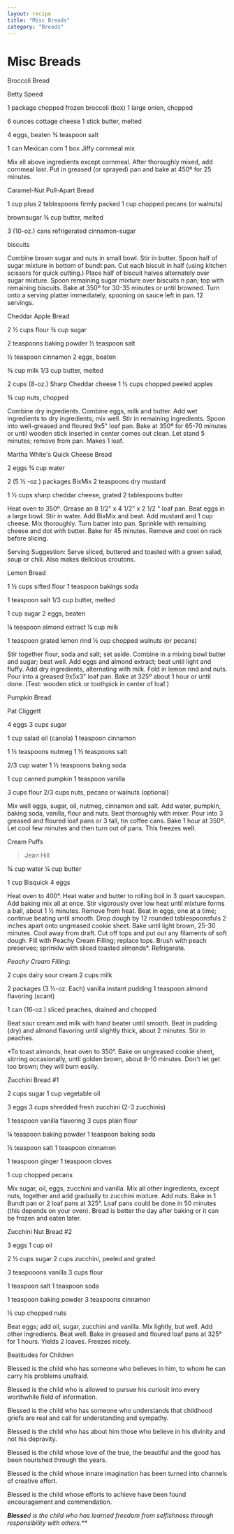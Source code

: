 ```yaml
---
layout: recipe
title: "Misc Breads"
category: "Breads"
---
```


# Misc Breads

Broccoli Bread

Betty Speed

1 package chopped frozen broccoli (box) 1 large onion, chopped

6 ounces cottage cheese 1 stick butter, melted

4 eggs, beaten ¾ teaspoon salt

1 can Mexican corn 1 box Jiffy cornmeal mix

Mix all above ingredients except cornmeal. After thoroughly mixed, add
cornmeal last. Put in greased (or sprayed) pan and bake at 450º for 25
minutes.

Caramel-Nut Pull-Apart Bread

1 cup plus 2 tablespoons firmly packed 1 cup chopped pecans (or walnuts)

brownsugar ¾ cup butter, melted

3 (10-oz.) cans refrigerated cinnamon-sugar

biscuits

Combine brown sugar and nuts in small bowl. Stir in butter. Spoon half
of sugar mixture in bottom of bundt pan. Cut each biscuit in half (using
kitchen scissors for quick cutting.) Place half of biscuit halves
alternately over sugar mixture. Spoon remaining sugar mixture over
biscuits n pan; top with remaining biscuits. Bake at 350º for 30-35
minutes or until browned. Turn onto a serving platter immediately,
spooning on sauce left in pan. 12 servings.

Cheddar Apple Bread

2 ½ cups flour ¾ cup sugar

2 teaspoons baking powder ½ teaspoon salt

½ teaspoon cinnamon 2 eggs, beaten

¾ cup milk 1/3 cup butter, melted

2 cups (8-oz.) Sharp Cheddar cheese 1 ½ cups chopped peeled apples

¾ cup nuts, chopped

Combine dry ingredients. Combine eggs, milk and butter. Add wet
ingredients to dry ingredients; mix well. Stir in remaining ingredients.
Spoon into well-greased and floured 9x5\" loaf pan. Bake at 350º for
65-70 minutes or until wooden stick inserted in center comes out clean.
Let stand 5 minutes; remove from pan. Makes 1 loaf.

Martha White\'s Quick Cheese Bread

2 eggs ¾ cup water

2 (5 ½ -oz.) packages BixMix 2 teaspoons dry mustard

1 ½ cups sharp cheddar cheese, grated 2 tablespoons butter

Heat oven to 350º. Grease an 8 1/2\" x 4 1/2\" x 2 1/2 \" loaf pan. Beat
eggs in a large bowl. Stir in water. Add BixMix and beat. Add mustard
and 1 cup cheese. Mix thoroughly. Turn batter into pan. Sprinkle with
remaining cheese and dot with butter. Bake for 45 minutes. Remove and
cool on rack before slicing.

Serving Suggestion: Serve sliced, buttered and toasted with a green
salad, soup or chili. Also makes delicious croutons.

Lemon Bread

1 ½ cups sifted flour 1 teaspoon bakings soda

1 teaspoon salt 1/3 cup butter, melted

1 cup sugar 2 eggs, beaten

¼ teaspoon almond extract ¼ cup milk

1 teaspoon grated lemon rind ½ cup chopped walnuts (or pecans)

Stir together flour, soda and salt; set aside. Combine in a mixing bowl
butter and sugar; beat well. Add eggs and almond extract; beat until
light and fluffy. Add dry ingredients, alternating with milk. Fold in
lemon rind and nuts. Pour into a greased 9x5x3\" loaf pan. Bake at 325º
about 1 hour or until done. (Test: wooden stick or toothpick in center
of loaf.)

Pumpkin Bread

Pat Cliggett

4 eggs 3 cups sugar

1 cup salad oil (canola) 1 teaspoon cinnamon

1 ½ teaspoons nutmeg 1 ½ teaspoons salt

2/3 cup water 1 ½ teaspoons bakng soda

1 cup canned pumpkin 1 teaspoon vanilla

3 cups flour 2/3 cups nuts, pecans or walnuts (optional)

Mix well eggs, sugar, oil, nutmeg, cinnamon and salt. Add water,
pumpkin, baking soda, vanilla, flour and nuts. Beat thoroughly with
mixer. Pour into 3 greased and floured loaf pans or 3 tall, tin coffee
cans. Bake 1 hour at 350º. Let cool few minutes and then turn out of
pans. This freezes well.

Cream Puffs

> Jean Hill

¾ cup water ¼ cup butter

1 cup Bisquick 4 eggs

Heat oven to 400°. Heat water and butter to rolling boil in 3 quart
saucepan. Add baking mix all at once. Stir vigorously over low heat
until mixture forms a ball, about 1 ½ minutes. Remove from heat. Beat in
eggs, one at a time; continue beating until smooth. Drop dough by 12
rounded tablespoonsfuls 2 inches apart onto ungreased cookie sheet. Bake
until light brown, 25-30 minutes. Cool away from draft. Cut off tops and
put out any filaments of soft dough. Fill with Peachy Cream Filling;
replace tops. Brush with peach preserves; sprinklw with sliced toasted
almonds\*. Refrigerate.

*Peachy Cream Filling*:

2 cups dairy sour cream 2 cups milk

2 packages (3 ½-oz. Each) vanilla instant pudding 1 teaspoon almond
flavoring (scant)

1 can (16-oz.) sliced peaches, drained and chopped

Beat sour cream and milk with hand beater until smooth. Beat in pudding
(dry) and almond flavoring until slightly thick, about 2 minutes. Stir
in peaches.

\*To toast almonds, heat oven to 350°. Bake on ungreased cookie sheet,
sitrring occasionally, until golden brown, about 8-10 minutes. Don't let
get too brown; they will burn easily.

Zucchini Bread #1

2 cups sugar 1 cup vegetable oil

3 eggs 3 cups shredded fresh zucchini (2-3 zucchinis)

1 teaspoon vanilla flavoring 3 cups plain flour

¼ teaspoon baking powder 1 teaspoon baking soda

½ teaspoon salt 1 teaspoon cinnamon

1 teaspoon ginger 1 teaspoon cloves

1 cup chopped pecans

Mix sugar, oil, eggs, zucchini and vanilla. Mix all other ingredients,
except nuts, together and add gradually to zucchini mixture. Add nuts.
Bake in 1 Bundt pan or 2 loaf pans at 325°. Loaf pans could be done in
50 minutes (this depends on your oven). Bread is better the day after
baking or it can be frozen and eaten later.

Zucchini Nut Bread #2

3 eggs 1 cup oil

2 ½ cups sugar 2 cups zucchini, peeled and grated

3 teaspooons vanilla 3 cups flour

1 teaspoon salt 1 teaspoon soda

1 teaspoon baking powder 3 teaspoons cinnamon

½ cup chopped nuts

Beat eggs; add oil, sugar, zucchini and vanilla. Mix lightly, but well.
Add other ingredients. Beat well. Bake in greased and floured loaf pans
at 325° for 1 hours. Yields 2 loaves. Freezes nicely.

Beatitudes for Children

Blessed is the child who has someone who believes in him, to whom he can
carry his problems unafraid.

Blessed is the child who is allowed to pursue his curiosit into every
worthwhile field of information.

Blessed is the child who has someone who understands that childhood
griefs are real and call for understanding and sympathy.

Blessed is the child who has about him those who believe in his divinity
and not his depravity.

Blessed is the child whose love of the true, the beautiful and the good
has been nourished through the years.

Blessed is the child whose innate imagination has been turned into
channels of creative effort.

Blessed is the child whose efforts to achieve have been found
encouragement and commendation.

***Blesse****d is the child who has learned freedom from selfishness
through responsibility with others.***
